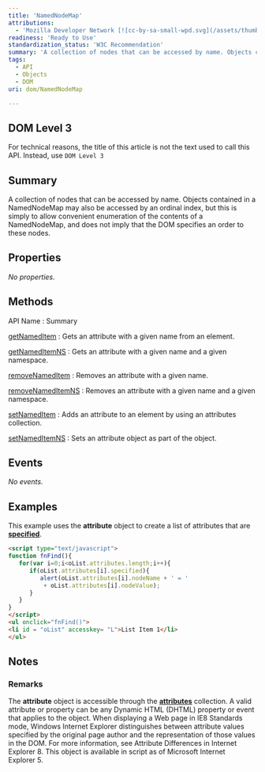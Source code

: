 ```yaml
---
title: 'NamedNodeMap'
attributions:
  - 'Mozilla Developer Network [![cc-by-sa-small-wpd.svg](/assets/thumb/8/8c/cc-by-sa-small-wpd.svg/120px-cc-by-sa-small-wpd.svg.png)](http://creativecommons.org/licenses/by-sa/3.0/us/): [[NamedNodeMap](https://developer.mozilla.org/en-US/docs/Web/API/NamedNodeMap) Article]'
readiness: 'Ready to Use'
standardization_status: 'W3C Recommendation'
summary: 'A collection of nodes that can be accessed by name. Objects contained in a NamedNodeMap may also be accessed by an ordinal index, but this is simply to allow convenient enumeration of the contents of a NamedNodeMap, and does not imply that the DOM specifies an order to these nodes.'
tags:
  - API
  - Objects
  - DOM
uri: dom/NamedNodeMap

---
```

## DOM Level 3

For technical reasons, the title of this article is not the text used to call this API. Instead, use `DOM Level 3`

## Summary

A collection of nodes that can be accessed by name. Objects contained in a NamedNodeMap may also be accessed by an ordinal index, but this is simply to allow convenient enumeration of the contents of a NamedNodeMap, and does not imply that the DOM specifies an order to these nodes.

## Properties

*No properties.*

## Methods

API Name
:   Summary

[getNamedItem](/dom/NamedNodeMap/getNamedItem)
:   Gets an attribute with a given name from an element.

[getNamedItemNS](/dom/NamedNodeMap/getNamedItemNS)
:   Gets an attribute with a given name and a given namespace.

[removeNamedItem](/dom/NamedNodeMap/removeNamedItem)
:   Removes an attribute with a given name.

[removeNamedItemNS](/dom/NamedNodeMap/removeNamedItemNS)
:   Removes an attribute with a given name and a given namespace.

[setNamedItem](/dom/NamedNodeMap/setNamedItem)
:   Adds an attribute to an element by using an attributes collection.

[setNamedItemNS](/dom/NamedNodeMap/setNamedItemNS)
:   Sets an attribute object as part of the object.

## Events

*No events.*

## Examples

This example uses the **attribute** object to create a list of attributes that are [**specified**](/dom/HTMLElement/specified).

``` html
<script type="text/javascript">
function fnFind(){
   for(var i=0;i<oList.attributes.length;i++){
      if(oList.attributes[i].specified){
         alert(oList.attributes[i].nodeName + ' = '
          + oList.attributes[i].nodeValue);
      }
   }
}
</script>
<ul onclick="fnFind()">
<li id = "oList" accesskey= "L">List Item 1</li>
</ul>
```

## Notes

### Remarks

The **attribute** object is accessible through the [**attributes**](/dom/Node/attributes) collection. A valid attribute or property can be any Dynamic HTML (DHTML) property or event that applies to the object. When displaying a Web page in IE8 Standards mode, Windows Internet Explorer distinguishes between attribute values specified by the original page author and the representation of those values in the DOM. For more information, see Attribute Differences in Internet Explorer 8. This object is available in script as of Microsoft Internet Explorer 5.
